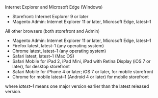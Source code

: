 <div markdown="1">

Internet Explorer and Microsoft Edge (Windows)

*	Storefront: Internet Explorer 9 or later
*	Magento Admin: Internet Explorer 11 or later, Microsoft Edge, latest&ndash;1

All other browsers (both storefront and Admin)

*	Magento Admin: Internet Explorer 11 or later, Microsoft Edge, latest&ndash;1
*	Firefox latest, latest&ndash;1 (any operating system)
*	Chrome latest, latest&ndash;1 (any operating system)
*	Safari latest, latest&ndash;1 (Mac OS)
*	Safari Mobile for iPad 2, iPad Mini, iPad with Retina Display (iOS 7 or later), for desktop storefront
*	Safari Mobile for iPhone 4 or later; iOS 7 or later, for mobile storefront
*	Chrome for mobile latest&ndash;1 (Android 4 or later) for mobile storefront

where *latest&ndash;1* means one major version earlier than the latest released version.